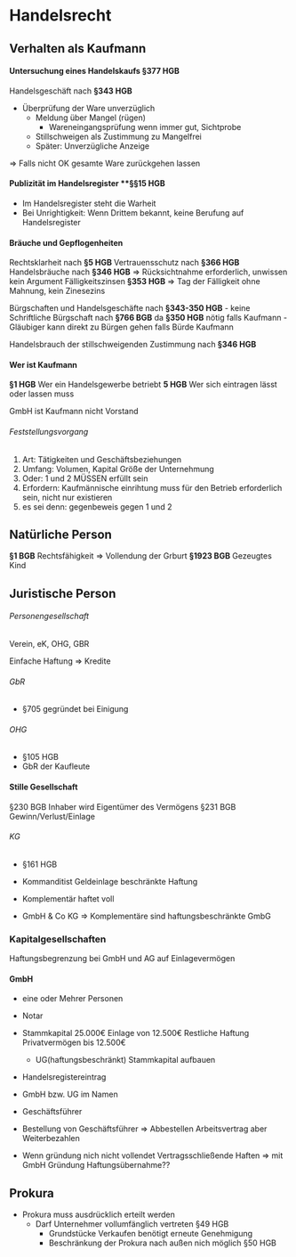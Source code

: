 # Handelsrecht

## Verhalten als Kaufmann

#### Untersuchung eines Handelskaufs **§377 HGB**
Handelsgeschäft nach **§343 HGB**
- Überprüfung der Ware unverzüglich
	- Meldung über Mangel (rügen)
		- Wareneingangsprüfung wenn immer gut, Sichtprobe
	- Stillschweigen als Zustimmung zu Mangelfrei
	- Später: Unverzügliche Anzeige

=> Falls nicht OK gesamte Ware zurückgehen lassen

#### Publizität im Handelsregister **§§15 HGB
- Im Handelsregister steht die Warheit
- Bei Unrightigkeit: Wenn Drittem bekannt, keine Berufung auf Handelsregister

#### Bräuche und Gepflogenheiten
Rechtsklarheit nach **§5 HGB**
Vertrauensschutz nach **§366 HGB**
Handelsbräuche nach **§346 HGB** => Rücksichtnahme erforderlich, unwissen kein Argument
Fälligkeitszinsen **§353 HGB** => Tag der Fälligkeit ohne Mahnung, kein Zinesezins

Bürgschaften und Handelsgeschäfte nach **§343-350 HGB**
	- keine Schriftliche Bürgschaft nach **§766 BGB** da **§350 HGB** nötig falls Kaufmann
	- Gläubiger kann direkt zu Bürgen gehen falls Bürde Kaufmann

Handelsbrauch der stillschweigenden Zustimmung nach **§346 HGB**

#### Wer ist Kaufmann
**§1 HGB** Wer ein Handelsgewerbe betriebt
**5 HGB** Wer sich eintragen lässt oder lassen muss

GmbH ist Kaufmann nicht Vorstand

###### Feststellungsvorgang
1. Art: Tätigkeiten und Geschäftsbeziehungen
2. Umfang: Volumen, Kapital Größe der Unternehmung
3. Oder: 1 und 2 MÜSSEN erfüllt sein
4. Erfordern: Kaufmännische einrihtung muss für den Betrieb erforderlich sein, nicht nur existieren
5. es sei denn: gegenbeweis gegen 1 und 2

## Natürliche Person
**§1 BGB** Rechtsfähigkeit => Vollendung der Grburt
**§1923 BGB** Gezeugtes Kind

## Juristische Person
###### Personengesellschaft
Verein, eK, OHG, GBR

Einfache Haftung => Kredite

###### GbR 
- §705 gegründet bei Einigung

###### OHG
- §105 HGB
- GbR der Kaufleute

#### Stille Gesellschaft
§230 BGB
Inhaber wird Eigentümer des Vermögens
§231 BGB Gewinn/Verlust/Einlage

###### KG
- §161 HGB
- Kommanditist Geldeinlage beschränkte Haftung
- Komplementär haftet voll

- GmbH & Co KG => Komplementäre sind haftungsbeschränkte GmbG

### Kapitalgesellschaften
Haftungsbegrenzung bei GmbH und AG auf Einlagevermögen

#### GmbH
- eine oder Mehrer Personen
- Notar
- Stammkapital 25.000€ Einlage von 12.500€ Restliche Haftung Privatvermögen bis 12.500€ 
	- UG(haftungsbeschränkt) Stammkapital aufbauen
- Handelsregistereintrag
- GmbH bzw. UG im Namen
- Geschäftsführer

- Bestellung von Geschäftsführer => Abbestellen Arbeitsvertrag aber Weiterbezahlen

- Wenn gründung nich nicht vollendet Vertragsschließende Haften => mit GmbH Gründung Haftungsübernahme??

## Prokura
- Prokura muss ausdrücklich erteilt werden
	- Darf Unternehmer vollumfänglich vertreten §49 HGB
		- Grundstücke Verkaufen benötigt erneute Genehmigung
		- Beschränkung der Prokura nach außen nich möglich §50 HGB

